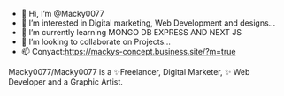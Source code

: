 - 👋 Hi, I’m @Macky0077
- 👀 I’m interested in Digital marketing, Web Development and designs...
- 🌱 I’m currently learning MONGO DB EXPRESS AND NEXT JS
- 💞️ I’m looking to collaborate on Projects...
- 📫 Conyact:https://mackys-concept.business.site/?m=true


Macky0077/Macky0077 is a ✨Freelancer, Digital Marketer, ✨ Web Developer and a Graphic Artist.

